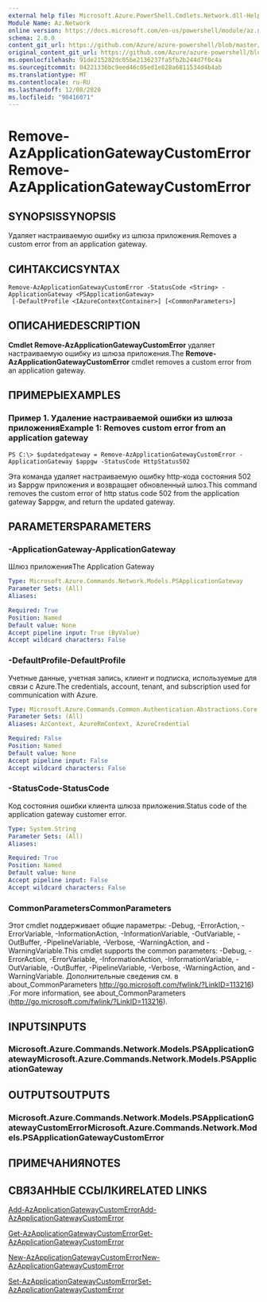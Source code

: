 ```yaml
---
external help file: Microsoft.Azure.PowerShell.Cmdlets.Network.dll-Help.xml
Module Name: Az.Network
online version: https://docs.microsoft.com/en-us/powershell/module/az.network/remove-azapplicationgatewaycustomerror
schema: 2.0.0
content_git_url: https://github.com/Azure/azure-powershell/blob/master/src/Network/Network/help/Remove-AzApplicationGatewayCustomError.md
original_content_git_url: https://github.com/Azure/azure-powershell/blob/master/src/Network/Network/help/Remove-AzApplicationGatewayCustomError.md
ms.openlocfilehash: 91de215282dc05be2136237fa5fb2b244d7f0c4a
ms.sourcegitcommit: 04221336bc9eed46c05ed1e828a6811534d4b4ab
ms.translationtype: MT
ms.contentlocale: ru-RU
ms.lasthandoff: 12/08/2020
ms.locfileid: "98416071"
---
```

# <span data-ttu-id="1ecd8-101">Remove-AzApplicationGatewayCustomError</span><span class="sxs-lookup"><span data-stu-id="1ecd8-101">Remove-AzApplicationGatewayCustomError</span></span>

## <span data-ttu-id="1ecd8-102">SYNOPSIS</span><span class="sxs-lookup"><span data-stu-id="1ecd8-102">SYNOPSIS</span></span>
<span data-ttu-id="1ecd8-103">Удаляет настраиваемую ошибку из шлюза приложения.</span><span class="sxs-lookup"><span data-stu-id="1ecd8-103">Removes a custom error from an application gateway.</span></span>

## <span data-ttu-id="1ecd8-104">СИНТАКСИС</span><span class="sxs-lookup"><span data-stu-id="1ecd8-104">SYNTAX</span></span>

```
Remove-AzApplicationGatewayCustomError -StatusCode <String> -ApplicationGateway <PSApplicationGateway>
 [-DefaultProfile <IAzureContextContainer>] [<CommonParameters>]
```

## <span data-ttu-id="1ecd8-105">ОПИСАНИЕ</span><span class="sxs-lookup"><span data-stu-id="1ecd8-105">DESCRIPTION</span></span>
<span data-ttu-id="1ecd8-106">**Cmdlet Remove-AzApplicationGatewayCustomError** удаляет настраиваемую ошибку из шлюза приложения.</span><span class="sxs-lookup"><span data-stu-id="1ecd8-106">The **Remove-AzApplicationGatewayCustomError** cmdlet removes a custom error from an application gateway.</span></span>

## <span data-ttu-id="1ecd8-107">ПРИМЕРЫ</span><span class="sxs-lookup"><span data-stu-id="1ecd8-107">EXAMPLES</span></span>

### <span data-ttu-id="1ecd8-108">Пример 1. Удаление настраиваемой ошибки из шлюза приложения</span><span class="sxs-lookup"><span data-stu-id="1ecd8-108">Example 1: Removes custom error from an application gateway</span></span>
```
PS C:\> $updatedgateway = Remove-AzApplicationGatewayCustomError -ApplicationGateway $appgw -StatusCode HttpStatus502
```

<span data-ttu-id="1ecd8-109">Эта команда удаляет настраиваемую ошибку http-кода состояния 502 из $appgw приложения и возвращает обновленный шлюз.</span><span class="sxs-lookup"><span data-stu-id="1ecd8-109">This command removes the custom error of http status code 502 from the application gateway $appgw, and return the updated gateway.</span></span>

## <span data-ttu-id="1ecd8-110">PARAMETERS</span><span class="sxs-lookup"><span data-stu-id="1ecd8-110">PARAMETERS</span></span>

### <span data-ttu-id="1ecd8-111">-ApplicationGateway</span><span class="sxs-lookup"><span data-stu-id="1ecd8-111">-ApplicationGateway</span></span>
<span data-ttu-id="1ecd8-112">Шлюз приложения</span><span class="sxs-lookup"><span data-stu-id="1ecd8-112">The Application Gateway</span></span>

```yaml
Type: Microsoft.Azure.Commands.Network.Models.PSApplicationGateway
Parameter Sets: (All)
Aliases:

Required: True
Position: Named
Default value: None
Accept pipeline input: True (ByValue)
Accept wildcard characters: False
```

### <span data-ttu-id="1ecd8-113">-DefaultProfile</span><span class="sxs-lookup"><span data-stu-id="1ecd8-113">-DefaultProfile</span></span>
<span data-ttu-id="1ecd8-114">Учетные данные, учетная запись, клиент и подписка, используемые для связи с Azure.</span><span class="sxs-lookup"><span data-stu-id="1ecd8-114">The credentials, account, tenant, and subscription used for communication with Azure.</span></span>

```yaml
Type: Microsoft.Azure.Commands.Common.Authentication.Abstractions.Core.IAzureContextContainer
Parameter Sets: (All)
Aliases: AzContext, AzureRmContext, AzureCredential

Required: False
Position: Named
Default value: None
Accept pipeline input: False
Accept wildcard characters: False
```

### <span data-ttu-id="1ecd8-115">-StatusCode</span><span class="sxs-lookup"><span data-stu-id="1ecd8-115">-StatusCode</span></span>
<span data-ttu-id="1ecd8-116">Код состояния ошибки клиента шлюза приложения.</span><span class="sxs-lookup"><span data-stu-id="1ecd8-116">Status code of the application gateway customer error.</span></span>

```yaml
Type: System.String
Parameter Sets: (All)
Aliases:

Required: True
Position: Named
Default value: None
Accept pipeline input: False
Accept wildcard characters: False
```

### <span data-ttu-id="1ecd8-117">CommonParameters</span><span class="sxs-lookup"><span data-stu-id="1ecd8-117">CommonParameters</span></span>
<span data-ttu-id="1ecd8-118">Этот cmdlet поддерживает общие параметры: -Debug, -ErrorAction, -ErrorVariable, -InformationAction, -InformationVariable, -OutVariable, -OutBuffer, -PipelineVariable, -Verbose, -WarningAction, and -WarningVariable.</span><span class="sxs-lookup"><span data-stu-id="1ecd8-118">This cmdlet supports the common parameters: -Debug, -ErrorAction, -ErrorVariable, -InformationAction, -InformationVariable, -OutVariable, -OutBuffer, -PipelineVariable, -Verbose, -WarningAction, and -WarningVariable.</span></span> <span data-ttu-id="1ecd8-119">Дополнительные сведения см. в about_CommonParameters http://go.microsoft.com/fwlink/?LinkID=113216) .</span><span class="sxs-lookup"><span data-stu-id="1ecd8-119">For more information, see about_CommonParameters (http://go.microsoft.com/fwlink/?LinkID=113216).</span></span>

## <span data-ttu-id="1ecd8-120">INPUTS</span><span class="sxs-lookup"><span data-stu-id="1ecd8-120">INPUTS</span></span>

### <span data-ttu-id="1ecd8-121">Microsoft.Azure.Commands.Network.Models.PSApplicationGateway</span><span class="sxs-lookup"><span data-stu-id="1ecd8-121">Microsoft.Azure.Commands.Network.Models.PSApplicationGateway</span></span>

## <span data-ttu-id="1ecd8-122">OUTPUTS</span><span class="sxs-lookup"><span data-stu-id="1ecd8-122">OUTPUTS</span></span>

### <span data-ttu-id="1ecd8-123">Microsoft.Azure.Commands.Network.Models.PSApplicationGatewayCustomError</span><span class="sxs-lookup"><span data-stu-id="1ecd8-123">Microsoft.Azure.Commands.Network.Models.PSApplicationGatewayCustomError</span></span>

## <span data-ttu-id="1ecd8-124">ПРИМЕЧАНИЯ</span><span class="sxs-lookup"><span data-stu-id="1ecd8-124">NOTES</span></span>

## <span data-ttu-id="1ecd8-125">СВЯЗАННЫЕ ССЫЛКИ</span><span class="sxs-lookup"><span data-stu-id="1ecd8-125">RELATED LINKS</span></span>

[<span data-ttu-id="1ecd8-126">Add-AzApplicationGatewayCustomError</span><span class="sxs-lookup"><span data-stu-id="1ecd8-126">Add-AzApplicationGatewayCustomError</span></span>](./Add-AzApplicationGatewayCustomError.md)

[<span data-ttu-id="1ecd8-127">Get-AzApplicationGatewayCustomError</span><span class="sxs-lookup"><span data-stu-id="1ecd8-127">Get-AzApplicationGatewayCustomError</span></span>](./Get-AzApplicationGatewayCustomError.md)

[<span data-ttu-id="1ecd8-128">New-AzApplicationGatewayCustomError</span><span class="sxs-lookup"><span data-stu-id="1ecd8-128">New-AzApplicationGatewayCustomError</span></span>](./New-AzApplicationGatewayCustomError.md)

[<span data-ttu-id="1ecd8-129">Set-AzApplicationGatewayCustomError</span><span class="sxs-lookup"><span data-stu-id="1ecd8-129">Set-AzApplicationGatewayCustomError</span></span>](./Set-AzApplicationGatewayCustomError.md)
